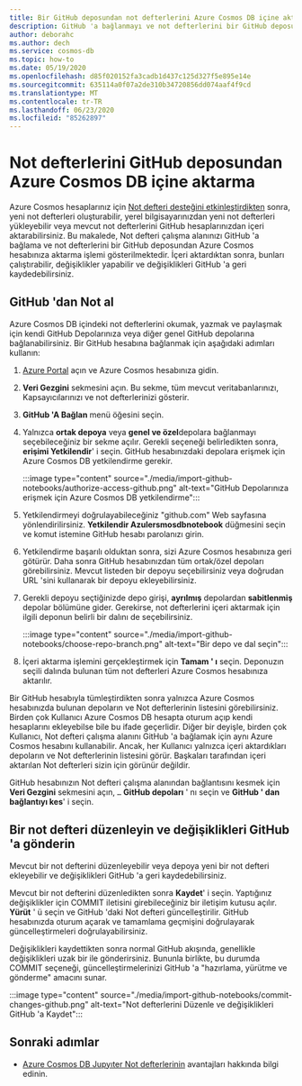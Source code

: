 ```yaml
---
title: Bir GitHub deposundan not defterlerini Azure Cosmos DB içine aktarın ve çalıştırın
description: GitHub 'a bağlanmayı ve not defterlerini bir GitHub deposundan Azure Cosmos hesabınıza aktarmayı öğrenin. İçeri aktardıktan sonra, bunları çalıştırabilir, düzenleyebilir ve değişiklikleri GitHub 'a geri kaydedebilirsiniz.
author: deborahc
ms.author: dech
ms.service: cosmos-db
ms.topic: how-to
ms.date: 05/19/2020
ms.openlocfilehash: d85f020152fa3cadb1d437c125d327f5e895e14e
ms.sourcegitcommit: 635114a0f07a2de310b34720856dd074aaf4f9cd
ms.translationtype: MT
ms.contentlocale: tr-TR
ms.lasthandoff: 06/23/2020
ms.locfileid: "85262897"
---
```

# <a name="import-notebooks-from-a-github-repo-into-azure-cosmos-db"></a>Not defterlerini GitHub deposundan Azure Cosmos DB içine aktarma

Azure Cosmos hesaplarınız için [Not defteri desteğini etkinleştirdikten](enable-notebooks.md) sonra, yeni not defterleri oluşturabilir, yerel bilgisayarınızdan yeni not defterleri yükleyebilir veya mevcut not defterlerini GitHub hesaplarınızdan içeri aktarabilirsiniz. Bu makalede, Not defteri çalışma alanınızı GitHub 'a bağlama ve not defterlerini bir GitHub deposundan Azure Cosmos hesabınıza aktarma işlemi gösterilmektedir. İçeri aktardıktan sonra, bunları çalıştırabilir, değişiklikler yapabilir ve değişiklikleri GitHub 'a geri kaydedebilirsiniz.

## <a name="get-notebooks-from-github"></a>GitHub 'dan Not al

Azure Cosmos DB içindeki not defterlerini okumak, yazmak ve paylaşmak için kendi GitHub Depolarınıza veya diğer genel GitHub depolarına bağlanabilirsiniz. Bir GitHub hesabına bağlanmak için aşağıdaki adımları kullanın:

1. [Azure Portal](https://portal.azure.com/) açın ve Azure Cosmos hesabınıza gidin.

1. **Veri Gezgini** sekmesini açın. Bu sekme, tüm mevcut veritabanlarınızı, Kapsayıcılarınızı ve not defterlerinizi gösterir.

1. **GitHub 'A Bağlan** menü öğesini seçin.

1. Yalnızca **ortak depoya** veya **genel ve özel**depolara bağlanmayı seçebileceğiniz bir sekme açılır.  Gerekli seçeneği belirledikten sonra, **erişimi Yetkilendir**' i seçin. GitHub hesabınızdaki depolara erişmek için Azure Cosmos DB yetkilendirme gerekir.

   :::image type="content" source="./media/import-github-notebooks/authorize-access-github.png" alt-text="GitHub Depolarınıza erişmek için Azure Cosmos DB yetkilendirme":::

1. Yetkilendirmeyi doğrulayabileceğiniz "github.com" Web sayfasına yönlendirilirsiniz. **Yetkilendir Azulersmosdbnotebook** düğmesini seçin ve komut istemine GitHub hesabı parolanızı girin.

1. Yetkilendirme başarılı olduktan sonra, sizi Azure Cosmos hesabınıza geri götürür. Daha sonra GitHub hesabınızdan tüm ortak/özel depoları görebilirsiniz. Mevcut listeden bir depoyu seçebilirsiniz veya doğrudan URL 'sini kullanarak bir depoyu ekleyebilirsiniz.

1. Gerekli depoyu seçtiğinizde depo girişi, **ayrılmış** depolardan **sabitlenmiş** depolar bölümüne gider. Gerekirse, not defterlerini içeri aktarmak için ilgili deponun belirli bir dalını de seçebilirsiniz.

   :::image type="content" source="./media/import-github-notebooks/choose-repo-branch.png" alt-text="Bir depo ve dal seçin":::

1. İçeri aktarma işlemini gerçekleştirmek için **Tamam ' ı** seçin. Deponuzın seçili dalında bulunan tüm not defterleri Azure Cosmos hesabınıza aktarılır.

Bir GitHub hesabıyla tümleştirdikten sonra yalnızca Azure Cosmos hesabınızda bulunan depoların ve Not defterlerinin listesini görebilirsiniz. Birden çok Kullanıcı Azure Cosmos DB hesapta oturum açıp kendi hesaplarını ekleyebilse bile bu ifade geçerlidir. Diğer bir deyişle, birden çok Kullanıcı, Not defteri çalışma alanını GitHub 'a bağlamak için aynı Azure Cosmos hesabını kullanabilir. Ancak, her Kullanıcı yalnızca içeri aktardıkları depoların ve Not defterlerinin listesini görür. Başkaları tarafından içeri aktarılan Not defterleri sizin için görünür değildir.

GitHub hesabınızın Not defteri çalışma alanından bağlantısını kesmek için **Veri Gezgini** sekmesini açın, `…` **GitHub depoları** ' nı seçin ve **GitHub ' dan bağlantıyı kes**' i seçin.

## <a name="edit-a-notebook-and-push-changes-to-github"></a>Bir not defteri düzenleyin ve değişiklikleri GitHub 'a gönderin

Mevcut bir not defterini düzenleyebilir veya depoya yeni bir not defteri ekleyebilir ve değişiklikleri GitHub 'a geri kaydedebilirsiniz.

Mevcut bir not defterini düzenledikten sonra **Kaydet**' i seçin. Yaptığınız değişiklikler için COMMIT iletisini girebileceğiniz bir iletişim kutusu açılır. **Yürüt** ' ü seçin ve GitHub 'daki Not defteri güncelleştirilir. GitHub hesabınızda oturum açarak ve tamamlama geçmişini doğrulayarak güncelleştirmeleri doğrulayabilirsiniz.

Değişiklikleri kaydettikten sonra normal GitHub akışında, genellikle değişiklikleri uzak bir ile gönderirsiniz. Bununla birlikte, bu durumda COMMIT seçeneği, güncelleştirmelerinizi GitHub 'a "hazırlama, yürütme ve gönderme" amacını sunar.

:::image type="content" source="./media/import-github-notebooks/commit-changes-github.png" alt-text="Not defterlerini Düzenle ve değişiklikleri GitHub 'a Kaydet":::

## <a name="next-steps"></a>Sonraki adımlar

* [Azure Cosmos DB Jupyıter Not defterlerinin](cosmosdb-jupyter-notebooks.md) avantajları hakkında bilgi edinin.

